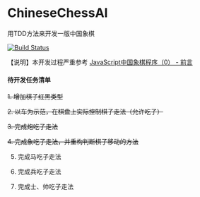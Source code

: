 # ChineseChessAI
用TDD方法来开发一版中国象棋

[![Build Status](https://travis-ci.com/welldoer/ChineseChessAI.svg?branch=master)](https://travis-ci.com/welldoer/ChineseChessAI)

【说明】本开发过程严重参考 [JavaScript中国象棋程序（0） - 前言](http://www.cnblogs.com/royhoo/p/6426394.html)



#### 待开发任务清单

~~1. 增加棋子红黑类型~~

~~2. 以车为示范，在棋盘上实际控制棋子走法（允许吃子）~~

~~3. 完成炮吃子走法~~

~~4. 完成象吃子走法，并重构判断棋子移动的方法~~

5. 完成马吃子走法

6. 完成兵吃子走法

7. 完成士、帅吃子走法
